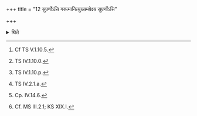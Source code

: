 +++
title = "12 सुपर्णोऽसि गरुत्मानित्युख्यमवेक्ष्य सुपर्णोऽसि"

+++

<details><summary>थिते</summary>

12. Having looked (at the fire)[^1] in pan with suparṇosi garutmān...[^2] then having taken it with suparṇo'si garutmān...,[^3] and then having stood up, he takes Viṣṇu-steps[^5] with viṣṇoḥ kramo'si...[^6] towards the east while holding (the fire-pan) above (the level of) the navel.[^7]   

[^1]: Cf TS V.1.10.5.  

[^2]: TS IV.1.10.0.  

[^3]: TS IV.1.10.p.  

[^4]: Cf. TS V.2.1.1.  

[^5]: TS IV.2.1.a.  

[^6]: Cp. IV.14.6.  

[^7]: Cf. MS III.2.1; KS XIX.I.  

</details>
